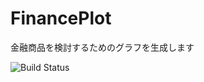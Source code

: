 # FinancePlot
金融商品を検討するためのグラフを生成します


![Build Status](https://github.com/pinfu-jp/FinancePlot/master.svg)
